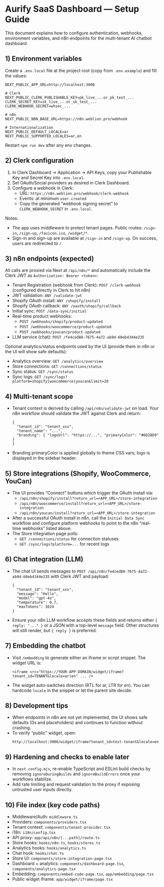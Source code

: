 # Aurify SaaS Dashboard — Setup Guide

This document explains how to configure authentication, webhooks, environment variables, and n8n endpoints for the multi-tenant AI chatbot dashboard.

## 1) Environment variables

Create a `.env.local` file at the project root (copy from `.env.example`) and fill the values:

```
NEXT_PUBLIC_APP_URL=http://localhost:3000

# Clerk
NEXT_PUBLIC_CLERK_PUBLISHABLE_KEY=pk_live_...or_pk_test_...
CLERK_SECRET_KEY=sk_live_...or_sk_test_...
CLERK_WEBHOOK_SECRET=whsec_...

# n8n
NEXT_PUBLIC_N8N_BASE_URL=https://n8n.weblion.pro/webhook

# Internationalization
NEXT_PUBLIC_DEFAULT_LOCALE=ar
NEXT_PUBLIC_SUPPORTED_LOCALES=ar,en
```

Restart `npm run dev` after any env changes.

## 2) Clerk configuration

1. In Clerk Dashboard → Application → API Keys, copy your Publishable Key and Secret Key into `.env.local`.
2. Set OAuth/Social providers as desired in Clerk Dashboard.
3. Configure a webhook in Clerk:
   - URL: `https://n8n.weblion.pro/webhook/clerk-webhook`
   - Events: at minimum `user.created`
   - Copy the generated “webhook signing secret” to `CLERK_WEBHOOK_SECRET` in `.env.local`.

Notes:
- The app uses middleware to protect tenant pages. Public routes: `/sign-in`, `/sign-up`, `/favicon.ico`, `/widget/*`.
- Sign-in and sign-up are available at `/sign-in` and `/sign-up`. On success, users are redirected to `/`.

## 3) n8n endpoints (expected)

All calls are proxied via Next at `/api/n8n/*` and automatically include the Clerk JWT as `Authorization: Bearer <token>`:

- Tenant Registration (webhook from Clerk): `POST /clerk-webhook` (configured directly in Clerk to hit n8n)
- JWT validation: `ANY /validate-jwt`
- Shopify OAuth install: `ANY /shopify/install`
- Shopify OAuth callback: `ANY /oauth/shopify/callback`
- Initial sync: `POST /data-sync/initial`
- Real-time product webhooks:
  - `POST /webhooks/shopify/product-updated`
  - `POST /webhooks/woocommerce/product-updated`
  - `POST /webhooks/youcan/product-updated`
- LLM service (chat): `POST /fe4ced88-7675-4a72-ab9d-60eb4344e235`

Optional analytics/status endpoints used by the UI (provide them in n8n or the UI will show safe defaults):
- Analytics overview: `GET /analytics/overview`
- Store connections: `GET /connections/status`
- Sync status: `GET /sync/status`
- Sync logs: `GET /sync/logs?platform=shopify|woocommerce|youcan&limit=20`

## 4) Multi-tenant scope

- Tenant context is derived by calling `/api/n8n/validate-jwt` on load. Your n8n workflow should validate the JWT against Clerk and return:
  ```
  {
    "tenant_id": "tenant_xxx",
    "tenant_name": "...",
    "branding": { "logoUrl": "https://...", "primaryColor": "#6D28D9" }
  }
  ```
- Branding primaryColor is applied globally to theme CSS vars; logo is displayed in the sidebar header.

## 5) Store integrations (Shopify, WooCommerce, YouCan)

- The UI provides “Connect” buttons which trigger the OAuth install via:
  - `/api/n8n/shopify/install?return_url=<APP_URL>/store-integration`
  - `/api/n8n/woocommerce/install?return_url=<APP_URL>/store-integration`
  - `/api/n8n/youcan/install?return_url=<APP_URL>/store-integration`
- After a successful OAuth install in n8n, call the `Initial Data Sync` workflow and configure platform webhooks to point to the n8n “real-time webhooks” listed above.
- The Store Integration page polls:
  - `GET /connections/status` for connection statuses
  - `GET /sync/logs?platform=...` for recent logs

## 6) Chat integration (LLM)

- The chat UI sends messages to `POST /api/n8n/fe4ced88-7675-4a72-ab9d-60eb4344e235` with Clerk JWT and payload:
  ```
  {
    "tenant_id": "tenant_xxx",
    "message": "Hello",
    "model": "gpt-4o",
    "temperature": 0.7,
    "maxTokens": 1024
  }
  ```
- Ensure your n8n LLM workflow accepts these fields and returns either `{ reply: "..." }` or a JSON with a top-level `message` field. Other structures will still render, but `{ reply }` is preferred.

## 7) Embedding the chatbot

- Visit `/embedding` to generate either an iframe or script snippet. The widget URL is:
  ```
  <iframe src="https://YOUR-APP-DOMAIN/widget/iframe?tenant_id=TENANT&locale=ar|en" ... />
  ```
- The widget auto-switches direction (RTL for ar, LTR for en). You can hardcode `locale` in the snippet or let the parent site decide.

## 8) Development tips

- When endpoints in n8n are not yet implemented, the UI shows safe defaults (0s and placeholders) and continues to function without crashing.
- To verify “public” widget, open:
  ```
  http://localhost:3000/widget/iframe?tenant_id=test-tenant&locale=en
  ```

## 9) Hardening and checks to enable later

- In `next.config.mjs`, re-enable TypeScript and ESLint build checks by removing `ignoreDuringBuilds` and `ignoreBuildErrors` once your workflows stabilize.
- Add rate limiting and request validation to the proxy if exposing untrusted user inputs directly.

## 10) File index (key code paths)

- Middleware/Auth: `middleware.ts`
- Providers: `components/providers.tsx`
- Tenant context: `components/tenant-provider.tsx`
- i18n: `i18n/config.tsx`
- API proxy: `app/api/n8n/[...path]/route.ts`
- Store hooks: `hooks/n8n.ts`, `hooks/stores.ts`
- Analytics hooks: `hooks/analytics.ts`
- Chat hook: `hooks/chat.ts`
- Store UI: `components/store-integration-page.tsx`
- Dashboard + analytics: `components/dashboard-page.tsx`, `components/analytics-page.tsx`
- Embedding: `components/embed-code-page.tsx`, `app/embedding/page.tsx`
- Public widget iframe: `app/widget/iframe/page.tsx`